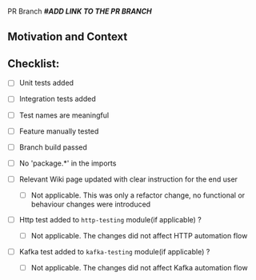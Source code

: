 # <Feature Title>

PR Branch
**_#ADD LINK TO THE PR BRANCH_**

## Motivation and Context

## Checklist:

* [ ] Unit tests added

* [ ] Integration tests added

* [ ] Test names are meaningful

* [ ] Feature manually tested

* [ ] Branch build passed

* [ ] No 'package.*' in the imports

* [ ] Relevant Wiki page updated with clear instruction for the end user
  * [ ] Not applicable. This was only a refactor change, no functional or behaviour changes were introduced

* [ ] Http test added to `http-testing` module(if applicable) ?
  * [ ] Not applicable. The changes did not affect HTTP automation flow

* [ ] Kafka test added to `kafka-testing` module(if applicable) ?
  * [ ] Not applicable. The changes did not affect Kafka automation flow
